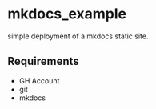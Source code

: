 # mkdocs_example

simple deployment of a mkdocs static site.

## Requirements

* GH Account
* git
* mkdocs
